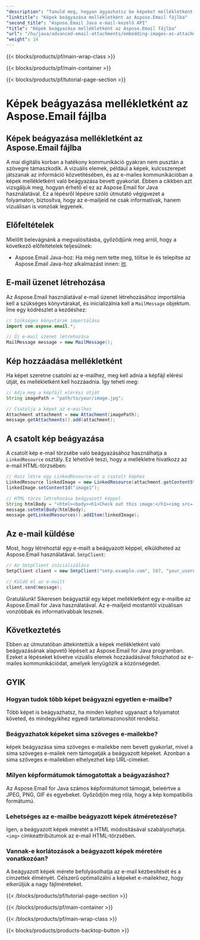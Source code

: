 ```yaml
---
"description": "Tanuld meg, hogyan ágyazhatsz be képeket mellékletként az Aspose.Email for Java programban. Emeld magasabb szintre az e-mail kommunikációdat vizuálisan lebilincselő tartalommal."
"linktitle": "Képek beágyazása mellékletként az Aspose.Email fájlba"
"second_title": "Aspose.Email Java e-mail-kezelő API"
"title": "Képek beágyazása mellékletként az Aspose.Email fájlba"
"url": "/hu/java/advanced-email-attachments/embedding-images-as-attachments/"
"weight": 14
---
```


{{< blocks/products/pf/main-wrap-class >}}

{{< blocks/products/pf/main-container >}}

{{< blocks/products/pf/tutorial-page-section >}}

# Képek beágyazása mellékletként az Aspose.Email fájlba


## Képek beágyazása mellékletként az Aspose.Email fájlba

A mai digitális korban a hatékony kommunikáció gyakran nem pusztán a szövegre támaszkodik. A vizuális elemek, például a képek, kulcsszerepet játszanak az információ közvetítésében, és az e-mailes kommunikációban a képek mellékletként való beágyazása bevett gyakorlat. Ebben a cikkben azt vizsgáljuk meg, hogyan érhető el ez az Aspose.Email for Java használatával. Ez a lépésről lépésre szóló útmutató végigvezet a folyamaton, biztosítva, hogy az e-mailjeid ne csak informatívak, hanem vizuálisan is vonzóak legyenek.

## Előfeltételek

Mielőtt belevágnánk a megvalósításba, győződjünk meg arról, hogy a következő előfeltételek teljesülnek:

- Aspose.Email Java-hoz: Ha még nem tette meg, töltse le és telepítse az Aspose.Email Java-hoz alkalmazást innen: [itt](https://releases.aspose.com/email/java/).

## E-mail üzenet létrehozása

Az Aspose.Email használatával e-mail üzenet létrehozásához importálnia kell a szükséges könyvtárakat, és inicializálnia kell a `MailMessage` objektum. Íme egy kódrészlet a kezdéshez:

```java
// Szükséges könyvtárak importálása
import com.aspose.email.*;

// Új e-mail üzenet létrehozása
MailMessage message = new MailMessage();
```

## Kép hozzáadása mellékletként

Ha képet szeretne csatolni az e-mailhez, meg kell adnia a képfájl elérési útját, és mellékletként kell hozzáadnia. Így teheti meg:

```java
// Adja meg a képfájl elérési útját
String imagePath = "path/to/your/image.jpg";

// Csatolja a képet az e-mailhez
Attachment attachment = new Attachment(imagePath);
message.getAttachments().add(attachment);
```

## A csatolt kép beágyazása

A csatolt kép e-mail törzsébe való beágyazásához használhatja a `LinkedResource` osztály. Ez lehetővé teszi, hogy a mellékletre hivatkozz az e-mail HTML-törzsében:

```java
// Hozz létre egy LinkedResource-ot a csatolt képhez
LinkedResource linkedImage = new LinkedResource(attachment.getContentStream(), "image/jpeg");
linkedImage.setContentId("image1");

// HTML törzs létrehozása beágyazott képpel
String htmlBody = "<html><body><h1>Check out this image:</h1><img src='cid:image1'></body></html>";
message.setHtmlBody(htmlBody);
message.getLinkedResources().addItem(linkedImage);
```

## Az e-mail küldése

Most, hogy létrehoztál egy e-mailt a beágyazott képpel, elküldheted az Aspose.Email használatával. `SmtpClient`:

```java
// Az SmtpClient inicializálása
SmtpClient client = new SmtpClient("smtp.example.com", 587, "your_username", "your_password");

// Küldd el az e-mailt
client.send(message);
```

Gratulálunk! Sikeresen beágyaztál egy képet mellékletként egy e-mailbe az Aspose.Email for Java használatával. Az e-mailjeid mostantól vizuálisan vonzóbbak és informatívabbak lesznek.

## Következtetés

Ebben az útmutatóban áttekintettük a képek mellékletként való beágyazásának alapvető lépéseit az Aspose.Email for Java programban. Ezeket a lépéseket követve vizuális elemek hozzáadásával fokozhatod az e-mailes kommunikációdat, amelyek lenyűgözik a közönségedet.

## GYIK

### Hogyan tudok több képet beágyazni egyetlen e-mailbe?

Több képet is beágyazhatsz, ha minden képhez ugyanazt a folyamatot követed, és mindegyikhez egyedi tartalomazonosítót rendelsz.

### Beágyazhatok képeket sima szöveges e-mailekbe?

képek beágyazása sima szöveges e-mailekbe nem bevett gyakorlat, mivel a sima szöveges e-mailek nem támogatják a beágyazott képeket. Azonban a sima szöveges e-mailekben elhelyezhet kép URL-címeket.

### Milyen képformátumok támogatottak a beágyazáshoz?

Az Aspose.Email for Java számos képformátumot támogat, beleértve a JPEG, PNG, GIF és egyebeket. Győződjön meg róla, hogy a kép kompatibilis formátumú.

### Lehetséges az e-mailbe beágyazott képek átméretezése?

Igen, a beágyazott képek méretét a HTML módosításával szabályozhatja. `<img>` címkeattribútumok az e-mail HTML-törzsében.

### Vannak-e korlátozások a beágyazott képek méretére vonatkozóan?

A beágyazott képek mérete befolyásolhatja az e-mail kézbesítését és a címzettek élményét. Célszerű optimalizálni a képeket e-mailekhez, hogy elkerüljük a nagy fájlméreteket.

{{< /blocks/products/pf/tutorial-page-section >}}

{{< /blocks/products/pf/main-container >}}

{{< /blocks/products/pf/main-wrap-class >}}

{{< blocks/products/products-backtop-button >}}